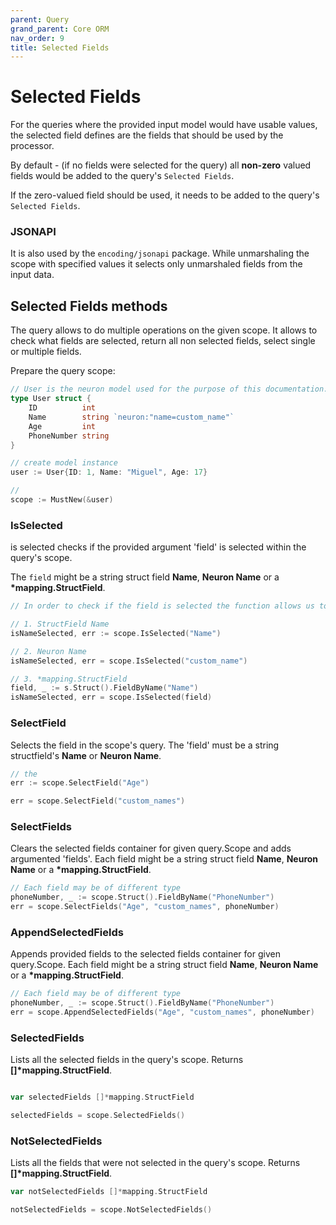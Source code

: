 ```yaml
---
parent: Query
grand_parent: Core ORM
nav_order: 9
title: Selected Fields
---
```


# Selected Fields

For the queries where the provided input model would have usable values, the selected field defines are the fields that should be used by the processor.

By default - (if no fields were selected for the query) all **non-zero** valued fields would be added to the query's `Selected Fields`.

If the zero-valued field should be used, it needs to be added to the query's `Selected Fields`.

### JSONAPI

It is also used by the `encoding/jsonapi` package. While unmarshaling the scope with specified values it selects only unmarshaled fields from the input data.



## Selected Fields methods

The query allows to do multiple operations on the given scope.
It allows to check what fields are selected, return all non selected fields, select single or multiple fields.

Prepare the query scope:
```go
// User is the neuron model used for the purpose of this documentation.
type User struct {
    ID          int
    Name        string `neuron:"name=custom_name"`
    Age         int
    PhoneNumber string
}

// create model instance
user := User{ID: 1, Name: "Miguel", Age: 17}

// 
scope := MustNew(&user)

```

### IsSelected

is selected checks if the provided argument 'field' is selected within the query's scope.

The `field` might be a string struct field **Name**,  **Neuron Name** or a __*mapping.StructField__.
```go
// In order to check if the field is selected the function allows us to use multiple 'field' types:

// 1. StructField Name
isNameSelected, err := scope.IsSelected("Name")

// 2. Neuron Name
isNameSelected, err = scope.IsSelected("custom_name")

// 3. *mapping.StructField
field, _ := s.Struct().FieldByName("Name")
isNameSelected, err = scope.IsSelected(field)
```

### SelectField

Selects the field in the scope's query. The 'field' must be a string structfield's **Name** or  **Neuron Name**.

```go
// the
err := scope.SelectField("Age")

err = scope.SelectField("custom_names")
```

### SelectFields 

Clears the selected fields container for given query.Scope and adds argumented 'fields'. Each field might be a string struct field **Name**,  **Neuron Name** or a __*mapping.StructField__.

```go
// Each field may be of different type
phoneNumber, _ := scope.Struct().FieldByName("PhoneNumber")
err = scope.SelectFields("Age", "custom_names", phoneNumber)
```

### AppendSelectedFields

Appends provided fields to the selected fields container for given query.Scope.
Each field might be a string struct field **Name**,  **Neuron Name** or a __*mapping.StructField__.

```go
// Each field may be of different type
phoneNumber, _ := scope.Struct().FieldByName("PhoneNumber")
err = scope.AppendSelectedFields("Age", "custom_names", phoneNumber)
```


### SelectedFields

Lists all the selected fields in the query's scope. Returns __[]*mapping.StructField__.

```go 

var selectedFields []*mapping.StructField

selectedFields = scope.SelectedFields()
```

### NotSelectedFields

Lists all the fields that were not selected in the query's scope.
Returns __[]*mapping.StructField__.

```go
var notSelectedFields []*mapping.StructField

notSelectedFields = scope.NotSelectedFields()
```